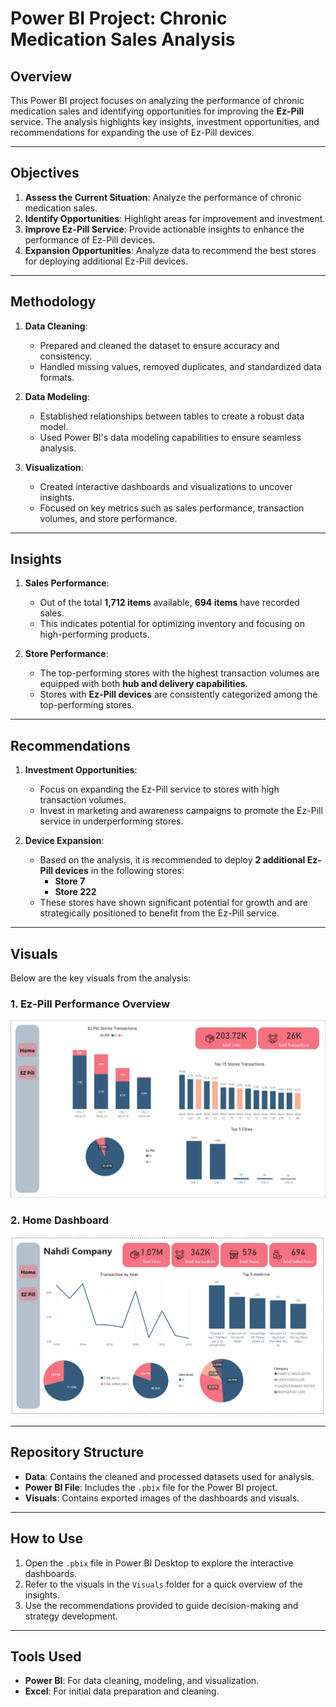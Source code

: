 # Power BI Project: Chronic Medication Sales Analysis

## Overview
This Power BI project focuses on analyzing the performance of chronic medication sales and identifying opportunities for improving the **Ez-Pill** service. The analysis highlights key insights, investment opportunities, and recommendations for expanding the use of Ez-Pill devices.

---

## Objectives
1. **Assess the Current Situation**: Analyze the performance of chronic medication sales.
2. **Identify Opportunities**: Highlight areas for improvement and investment.
3. **Improve Ez-Pill Service**: Provide actionable insights to enhance the performance of Ez-Pill devices.
4. **Expansion Opportunities**: Analyze data to recommend the best stores for deploying additional Ez-Pill devices.

---

## Methodology
1. **Data Cleaning**:
   - Prepared and cleaned the dataset to ensure accuracy and consistency.
   - Handled missing values, removed duplicates, and standardized data formats.

2. **Data Modeling**:
   - Established relationships between tables to create a robust data model.
   - Used Power BI's data modeling capabilities to ensure seamless analysis.

3. **Visualization**:
   - Created interactive dashboards and visualizations to uncover insights.
   - Focused on key metrics such as sales performance, transaction volumes, and store performance.

---

## Insights
1. **Sales Performance**:
   - Out of the total **1,712 items** available, **694 items** have recorded sales.
   - This indicates potential for optimizing inventory and focusing on high-performing products.

2. **Store Performance**:
   - The top-performing stores with the highest transaction volumes are equipped with both **hub and delivery capabilities**.
   - Stores with **Ez-Pill devices** are consistently categorized among the top-performing stores.

---

## Recommendations
1. **Investment Opportunities**:
   - Focus on expanding the Ez-Pill service to stores with high transaction volumes.
   - Invest in marketing and awareness campaigns to promote the Ez-Pill service in underperforming stores.

2. **Device Expansion**:
   - Based on the analysis, it is recommended to deploy **2 additional Ez-Pill devices** in the following stores:
     - **Store 7**
     - **Store 222**
   - These stores have shown significant potential for growth and are strategically positioned to benefit from the Ez-Pill service.

---

## Visuals
Below are the key visuals from the analysis:

### 1. Ez-Pill Performance Overview
![Ez-Pill Performance](EZPill.png)

### 2. Home Dashboard
![Home Dashboard](home.png)

---

## Repository Structure
- **Data**: Contains the cleaned and processed datasets used for analysis.
- **Power BI File**: Includes the `.pbix` file for the Power BI project.
- **Visuals**: Contains exported images of the dashboards and visuals.

---

## How to Use
1. Open the `.pbix` file in Power BI Desktop to explore the interactive dashboards.
2. Refer to the visuals in the `Visuals` folder for a quick overview of the insights.
3. Use the recommendations provided to guide decision-making and strategy development.

---

## Tools Used
- **Power BI**: For data cleaning, modeling, and visualization.
- **Excel**: For initial data preparation and cleaning.
